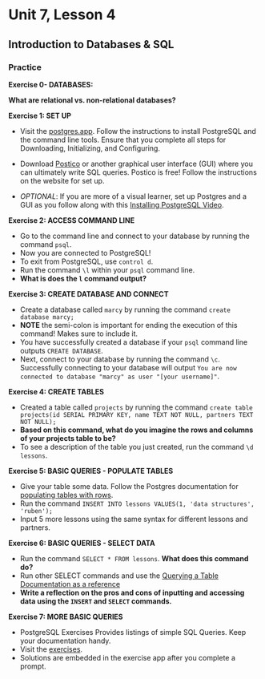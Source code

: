 # Unit 7, Lesson 4

## Introduction to Databases & SQL

### Practice

**Exercise 0- DATABASES:**

**What are relational vs. non-relational databases?**

**Exercise 1: SET UP**

- Visit the [postgres.app](https://postgresapp.com/).
Follow the instructions to install PostgreSQL and the command line tools.
Ensure that you complete all steps for Downloading, Initializing, and Configuring.

- Download [Postico](https://eggerapps.at/postico/) or another graphical user interface (GUI) where you can ultimately write SQL queries. Postico is free! Follow the instructions on the website for set up.

- _OPTIONAL_: If you are more of a visual learner, set up Postgres and a GUI as you follow along with this [Installing PostgreSQL Video](https://www.youtube.com/watch?v=xaWlS9HtWYw).

**Exercise 2: ACCESS COMMAND LINE**

- Go to the command line and connect to your database by running the command `psql`.
- Now you are connected to PostgreSQL!
- To exit from PostgreSQL, use `control d`.
- Run the command `\l` within your `psql` command line.
- **What is does the `l` command output?**

**Exercise 3: CREATE DATABASE AND CONNECT**
- Create a database called `marcy` by running the command `create database marcy;`
- **NOTE** the semi-colon is important for ending the execution of this command! Makes sure to include it.
- You have successfully created a database if your `psql` command line outputs `CREATE DATABASE`.
- Next, connect to your database by running the command `\c`. Successfully connecting to your database will output `You are now connected to database "marcy" as user "[your username]"`.

**Exercise 4: CREATE TABLES**

- Created a table called `projects` by running the command
`create table projects(id SERIAL PRIMARY KEY, name TEXT NOT NULL, partners TEXT NOT NULL);`
- **Based on this command, what do you imagine the rows and columns of your projects table to be?**
- To see a description of the table you just created, run the command `\d lessons`.

**Exercise 5: BASIC QUERIES - POPULATE TABLES**

- Give your table some data. Follow the Postgres documentation for [populating tables with rows](https://www.postgresql.org/docs/12/tutorial-populate.html).
- Run the command `INSERT INTO lessons VALUES(1, 'data structures', 'ruben');`
- Input 5 more lessons using the same syntax for different lessons and partners.

**Exercise 6: BASIC QUERIES - SELECT DATA**

- Run the command `SELECT * FROM lessons`. **What does this command do?**
- Run other SELECT commands and use the [Querying a Table Documentation as a reference](https://www.postgresql.org/docs/12/tutorial-select.html)
- **Write a reflection on the pros and cons of inputting and accessing data using the `INSERT` and `SELECT` commands.**

**Exercise 7: MORE BASIC QUERIES**

- PostgreSQL Exercises Provides listings of simple SQL Queries. Keep your documentation handy.
- Visit the [exercises](https://pgexercises.com/questions/basic/).
- Solutions are embedded in the exercise app after you complete a prompt.
